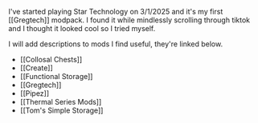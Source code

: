 I've started playing Star Technology on 3/1/2025 and it's my first [[Gregtech]] modpack.
I found it while mindlessly scrolling through tiktok and I thought it looked cool so I tried myself.

I will add descriptions to mods I find useful, they're linked below.
- [[Collosal Chests]]
- [[Create]]
- [[Functional Storage]]
- [[Gregtech]]
- [[Pipez]]
- [[Thermal Series Mods]]
- [[Tom's Simple Storage]]